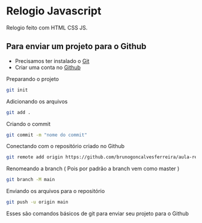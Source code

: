 # Relogio Javascript

Relogio feito com HTML CSS JS.

## Para enviar um projeto para o Github

- Precisamos ter instalado o [Git](https://git-scm.com/)
- Criar uma conta no [Github](https://github.com/)

Preparando o projeto
```bash
git init
```

Adicionando os arquivos
```bash
git add .
```

Criando o commit 
```bash
git commit -m "nome do commit"
```

Conectando com o repositório criado no Github
```bash
git remote add origin https://github.com/brunogoncalvesferreira/aula-relogio-javascript.git
```

Renomeando a branch ( Pois por padrão a branch vem como master )
```bash
git branch -M main
```

Enviando os arquivos para o repositório
```bash
git push -u origin main
```

Esses são comandos básicos de git para enviar seu projeto para o Github